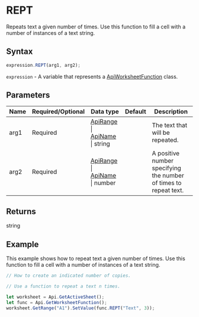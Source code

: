 # REPT

Repeats text a given number of times. Use this function to fill a cell with a number of instances of a text string.

## Syntax

```javascript
expression.REPT(arg1, arg2);
```

`expression` - A variable that represents a [ApiWorksheetFunction](../ApiWorksheetFunction.md) class.

## Parameters

| **Name** | **Required/Optional** | **Data type** | **Default** | **Description** |
| ------------- | ------------- | ------------- | ------------- | ------------- |
| arg1 | Required | [ApiRange](../../ApiRange/ApiRange.md) \| [ApiName](../../ApiName/ApiName.md) \| string |  | The text that will be repeated. |
| arg2 | Required | [ApiRange](../../ApiRange/ApiRange.md) \| [ApiName](../../ApiName/ApiName.md) \| number |  | A positive number specifying the number of times to repeat text. |

## Returns

string

## Example

This example shows how to repeat text a given number of times. Use this function to fill a cell with a number of instances of a text string.

```javascript editor-xlsx
// How to create an indicated number of copies.

// Use a function to repeat a text n times.

let worksheet = Api.GetActiveSheet();
let func = Api.GetWorksheetFunction();
worksheet.GetRange("A1").SetValue(func.REPT("Text", 3));
```
